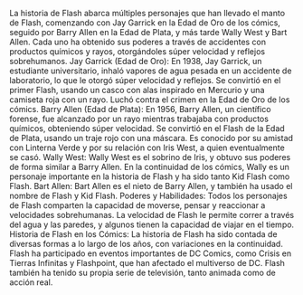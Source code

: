 La historia de Flash abarca múltiples personajes que han llevado el manto de Flash, comenzando con Jay Garrick en la Edad de Oro de los cómics, seguido por Barry Allen en la Edad de Plata, y más tarde Wally West y Bart Allen. Cada uno ha obtenido sus poderes a través de accidentes con productos químicos y rayos, otorgándoles súper velocidad y reflejos sobrehumanos. 
Jay Garrick (Edad de Oro):
En 1938, Jay Garrick, un estudiante universitario, inhaló vapores de agua pesada en un accidente de laboratorio, lo que le otorgó súper velocidad y reflejos. 
Se convirtió en el primer Flash, usando un casco con alas inspirado en Mercurio y una camiseta roja con un rayo. 
Luchó contra el crimen en la Edad de Oro de los cómics. 
Barry Allen (Edad de Plata):
En 1956, Barry Allen, un científico forense, fue alcanzado por un rayo mientras trabajaba con productos químicos, obteniendo súper velocidad. 
Se convirtió en el Flash de la Edad de Plata, usando un traje rojo con una máscara. 
Es conocido por su amistad con Linterna Verde y por su relación con Iris West, a quien eventualmente se casó. 
Wally West:
Wally West es el sobrino de Iris, y obtuvo sus poderes de forma similar a Barry Allen. 
En la continuidad de los cómics, Wally es un personaje importante en la historia de Flash y ha sido tanto Kid Flash como Flash. 
Bart Allen:
Bart Allen es el nieto de Barry Allen, y también ha usado el nombre de Flash y Kid Flash. 
Poderes y Habilidades:
Todos los personajes de Flash comparten la capacidad de moverse, pensar y reaccionar a velocidades sobrehumanas. 
La velocidad de Flash le permite correr a través del agua y las paredes, y algunos tienen la capacidad de viajar en el tiempo. 
Historia de Flash en los Cómics:
La historia de Flash ha sido contada de diversas formas a lo largo de los años, con variaciones en la continuidad. 
Flash ha participado en eventos importantes de DC Comics, como Crisis en Tierras Infinitas y Flashpoint, que han afectado el multiverso de DC. 
Flash también ha tenido su propia serie de televisión, tanto animada como de acción real. 
